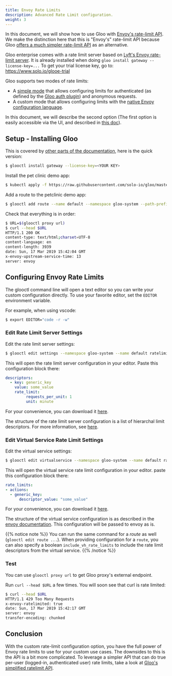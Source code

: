 ```yaml
---
title: Envoy Rate Limits
description: Advanced Rate Limit configuration.
weight: 3
---
```


In this document, we will show how to use Gloo with [Envoy's rate-limit API](https://www.envoyproxy.io/docs/envoy/latest/configuration/http_filters/rate_limit_filter). We make the distinction here that this is "Envoy's" rate-limit API because Gloo [offers a much simpler rate-limit API](../ratelimit) as an alternative. 

Gloo enterprise comes with a rate limit server based on [Lyft's Envoy rate-limit server](https://github.com/lyft/ratelimit). It is already installed when doing `gloo install gateway --license-key=...`
To get your trial license key, go to: https://www.solo.io/glooe-trial

Gloo supports two modes of rate limits:

- A [simple mode](../ratelimit) that allows configuring limits for authenticated (as defined by the [Gloo auth plugin](../authentication)) and anonymous requests.
- A custom mode that allows configuring limits with the [native Envoy configuration language](https://www.envoyproxy.io/docs/envoy/latest/configuration/http_filters/rate_limit_filter).

In this document, we will describe the second option (The first option is easily accessible via the UI, and described in [this doc](../ratelimit)).

## Setup - Installing Gloo 
This is covered by [other parts of the documentation](../installation), here is the quick version:

```bash
$ glooctl install gateway --license-key=<YOUR KEY>
```

Install the pet clinic demo app:

```bash
$ kubectl apply -f https://raw.githubusercontent.com/solo-io/gloo/master/example/petclinic/petclinic.yaml
```

Add a route to the petclinic demo app:

```bash
$ glooctl add route --name default --namespace gloo-system --path-prefix / --dest-name default-petclinic-8080 --dest-namespace gloo-system
```

Check that everything is in order:
```bash
$ URL=$(glooctl proxy url)
$ curl --head $URL 
HTTP/1.1 200 OK
content-type: text/html;charset=UTF-8
content-language: en
content-length: 3939
date: Sun, 17 Mar 2019 15:42:04 GMT
x-envoy-upstream-service-time: 13
server: envoy
```

## Configuring Envoy Rate Limits

The glooctl command line will open a text editor so you can write your custom configuration directly.
To use your favorite editor, set the `EDITOR` environment variable.

For example, when using vscode:
```bash
$ export EDITOR="code -r -w"
```

### Edit Rate Limit Server Settings
Edit the rate limit server settings:
```bash
$ glooctl edit settings --namespace gloo-system --name default ratelimit custom-server-config
```

This will open the rate limit server configuration in your editor. Paste this configuration block there:
```yaml
descriptors:
  - key: generic_key
    value: some_value
    rate_limit:
         requests_per_unit: 1
         unit: minute
```

For your convenience, you can download it [here](serverconfig.yaml).

The structure of the rate limit server configuration is a list of hierarchal limit descriptors. For more information, see [here](https://github.com/lyft/ratelimit).

### Edit Virtual Service Rate Limit Settings

Edit the virtual service settings:

```bash
$ glooctl edit virtualservice --namespace gloo-system --name default ratelimit custom-envoy-config
```


This will open the virtual service rate limit configuration in your editor. paste this configuration block there:
```yaml
rate_limits:
- actions:
  - generic_key:
      descriptor_value: "some_value"
```

For your convenience, you can download it [here](vsconfig.yaml).

The structure of the virtual service configuration is as described in the [envoy documentation](https://www.envoyproxy.io/docs/envoy/v1.9.0/api-v2/api/v2/route/route.proto#route-ratelimit-action). This configuration will be passed to envoy as is.

{{% notice note %}}
You can run the same command for a *route* as well (`glooctl edit route ...`). When providing configuration for a `route`, you can also specify a boolean `include_vh_rate_limits` to include the rate limit descriptors from the virtual service.
{{% /notice %}}
### Test

You can use `glooctl proxy url` to get Gloo proxy's external endpoint. 

Run `curl --head $URL` a few times. You will soon see that curl is rate limited:

```bash
$ curl --head $URL 
HTTP/1.1 429 Too Many Requests
x-envoy-ratelimited: true
date: Sun, 17 Mar 2019 15:42:17 GMT
server: envoy
transfer-encoding: chunked
```
## Conclusion
With the custom rate-limit configuration option, you have the full power of Envoy rate limits to use for your custom use cases. The downsides to this is the API is a bit more complicated. To leverage a simpler API that can do true per-user (logged-in, authenticated user) rate limits, take a look at [Gloo's simplified ratelimit API](../ratelimit).